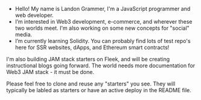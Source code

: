 - Hello! My name is Landon Grammer, I'm a JavaScript programmer and web developer. 
- I’m interested in Web3 development, e-commerce, and wherever these two worlds meet. I'm also working on some new concepts for "social" media.
- I’m currently learning Solidity. You can probably find lots of test repo's here for SSR websites, dApps, and Ethereum smart contracts!

I'm also building JAM stack starters on Fleek, and will be creating instructional blogs going forward. The world needs more documentation for Web3 JAM stack - it must be done. 

Please feel free to clone and reuse any "starters" you see. They will typically be labled as starters or have an active deploy in the README file. 
